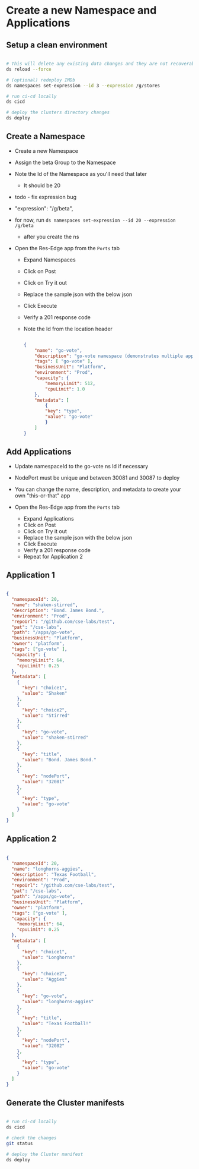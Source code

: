 # Create a new Namespace and Applications

## Setup a clean environment

```bash

# This will delete any existing data changes and they are not recoverable
ds reload --force

# (optional) redeploy IMDb
ds namespaces set-expression --id 3 --expression /g/stores

# run ci-cd locally
ds cicd

# deploy the clusters directory changes
ds deploy

```

## Create a Namespace

- Create a new Namespace
- Assign the beta Group to the Namespace
- Note the Id of the Namespace as you'll need that later
  - It should be 20

- todo - fix expression bug
- "expression": "/g/beta",
- for now, run `ds namespaces set-expression --id 20 --expression /g/beta`
  - after you create the ns

- Open the Res-Edge app from the `Ports` tab
  - Expand Namespaces
  - Click on Post
  - Click on Try it out
  - Replace the sample json with the below json
  - Click Execute
  - Verify a 201 response code
  - Note the Id from the location header

    ```json

    {
        "name": "go-vote",
        "description": "go-vote namespace (demonstrates multiple apps in a ns)",
        "tags": [ "go-vote" ],
        "businessUnit": "Platform",
        "environment": "Prod",
        "capacity": {
            "memoryLimit": 512,
            "cpuLimit": 1.0
        },
        "metadata": [
            {
            "key": "type",
            "value": "go-vote"
            }
        ]
    }

    ```

## Add Applications

- Update namespaceId to the go-vote ns Id if necessary
- NodePort must be unique and between 30081 and 30087 to deploy
- You can change the name, description, and metadata to create your own "this-or-that" app

- Open the Res-Edge app from the `Ports` tab
  - Expand Applications
  - Click on Post
  - Click on Try it out
  - Replace the sample json with the below json
  - Click Execute
  - Verify a 201 response code
  - Repeat for Application 2

## Application 1

```json

{
  "namespaceId": 20,
  "name": "shaken-stirred",
  "description": "Bond. James Bond.",
  "environment": "Prod",
  "repoUrl": "/github.com/cse-labs/test",
  "pat": "/cse-labs",
  "path": "/apps/go-vote",
  "businessUnit": "Platform",
  "owner": "platform",
  "tags": ["go-vote" ],
  "capacity": {
    "memoryLimit": 64,
    "cpuLimit": 0.25
  },
  "metadata": [
    {
      "key": "choice1",
      "value": "Shaken"
    },
    {
      "key": "choice2",
      "value": "Stirred"
    },
    {
      "key": "go-vote",
      "value": "shaken-stirred"
    },
    {
      "key": "title",
      "value": "Bond. James Bond."
    },
    {
      "key": "nodePort",
      "value": "32081"
    },
    {
      "key": "type",
      "value": "go-vote"
    }
  ]
}

```

## Application 2

```json

{
  "namespaceId": 20,
  "name": "longhorns-aggies",
  "description": "Texas Football",
  "environment": "Prod",
  "repoUrl": "/github.com/cse-labs/test",
  "pat": "/cse-labs",
  "path": "/apps/go-vote",
  "businessUnit": "Platform",
  "owner": "platform",
  "tags": ["go-vote" ],
  "capacity": {
    "memoryLimit": 64,
    "cpuLimit": 0.25
  },
  "metadata": [
    {
      "key": "choice1",
      "value": "Longhorns"
    },
    {
      "key": "choice2",
      "value": "Aggies"
    },
    {
      "key": "go-vote",
      "value": "longhorns-aggies"
    },
    {
      "key": "title",
      "value": "Texas Football!"
    },
    {
      "key": "nodePort",
      "value": "32082"
    },
    {
      "key": "type",
      "value": "go-vote"
    }
  ]
}

```

## Generate the Cluster manifests

```bash

# run ci-cd locally
ds cicd

# check the changes
git status

# deploy the Cluster manifest
ds deploy

```
